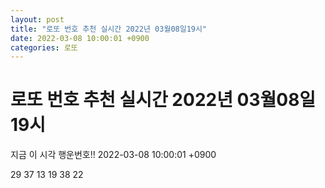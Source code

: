 ```yaml
---
layout: post
title: "로또 번호 추천 실시간 2022년 03월08일19시"
date: 2022-03-08 10:00:01 +0900
categories: 로또
---
```


# 로또 번호 추천 실시간 2022년 03월08일19시

지금 이 시각 행운번호!! 2022-03-08 10:00:01 +0900

 29  37  13  19  38  22 


